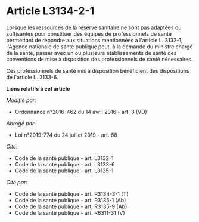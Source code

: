 # Article L3134-2-1

Lorsque les ressources de la réserve sanitaire ne sont pas adaptées ou suffisantes pour constituer des équipes de
professionnels de santé permettant de répondre aux situations mentionnées à l'article L. 3132-1, l'Agence nationale de santé
publique peut, à la demande du ministre chargé de la santé, passer avec un ou plusieurs établissements de santé des
conventions de mise à disposition des professionnels de santé nécessaires. 

Ces professionnels de santé mis à disposition bénéficient des dispositions de l'article L. 3133-6.

**Liens relatifs à cet article**

_Modifié par_:

  - Ordonnance n°2016-462 du 14 avril 2016 - art. 3 (VD)

_Abrogé par_:

  - Loi n°2019-774 du 24 juillet 2019 - art. 68

_Cite_:

  - Code de la santé publique - art. L3132-1
  - Code de la santé publique - art. L3133-6
  - Code de la santé publique - art. L3135-1

_Cité par_:

  - Code de la santé publique - art. R3134-3-1 (T)
  - Code de la santé publique - art. R3135-1 (Ab)
  - Code de la santé publique - art. R3135-9 (Ab)
  - Code de la santé publique - art. R6311-31 (V)
